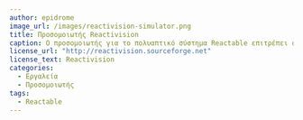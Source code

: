 ```yaml
---
author: epidrome
image_url: /images/reactivision-simulator.png
title: Προσομοιωτής Reactivision
caption: Ο προσομοιωτής για το πολυαπτικό σύστημα Reactable επιτρέπει στον κατασκευαστή να δοκιμάσει τη διάδραση στον επιτραπέζιο υπολογιστή ανάπτυξης, αλλά σίγουρα δεν μπορεί να δοκιμάσει εκείνες τις νέες χειρονομίες που δεν μπορούν να προσομοιωθούν από το ποντίκι, όπως τις χειρονομίες που απαιτούν πολλά δάκτυλα ή και τα δύο χέρια για τον χειρισμό των αντικειμένων, όπως στην περίπτωση πολλών χρηστών.
license_url: "http://reactivision.sourceforge.net" 
license_text: Reactivision
categories:
  - Εργαλεία
  - Προσομοιωτής
tags:
  - Reactable
---
```

